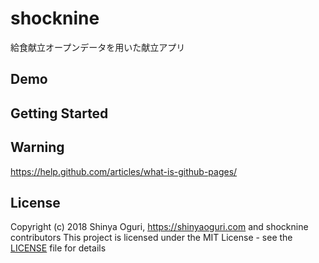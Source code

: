 # shocknine

給食献立オープンデータを用いた献立アプリ

## Demo

## Getting Started

## Warning

https://help.github.com/articles/what-is-github-pages/

## License
Copyright (c) 2018 Shinya Oguri, https://shinyaoguri.com and shocknine contributors
This project is licensed under the MIT License - see the [LICENSE](LICENSE) file for details


